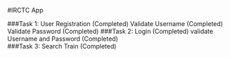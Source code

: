#IRCTC App

###Task 1:  User Registration (Completed)
			Validate Username (Completed)
			Validate Password (Completed)
###Task 2: 	Login (Completed)
			validate Username and Password (Completed)		
###Task 3:  Search Train (Completed)